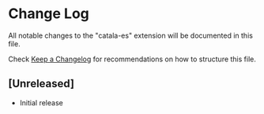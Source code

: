 # Change Log

All notable changes to the "catala-es" extension will be documented in this file.

Check [Keep a Changelog](http://keepachangelog.com/) for recommendations on how to structure this file.

## [Unreleased]

- Initial release